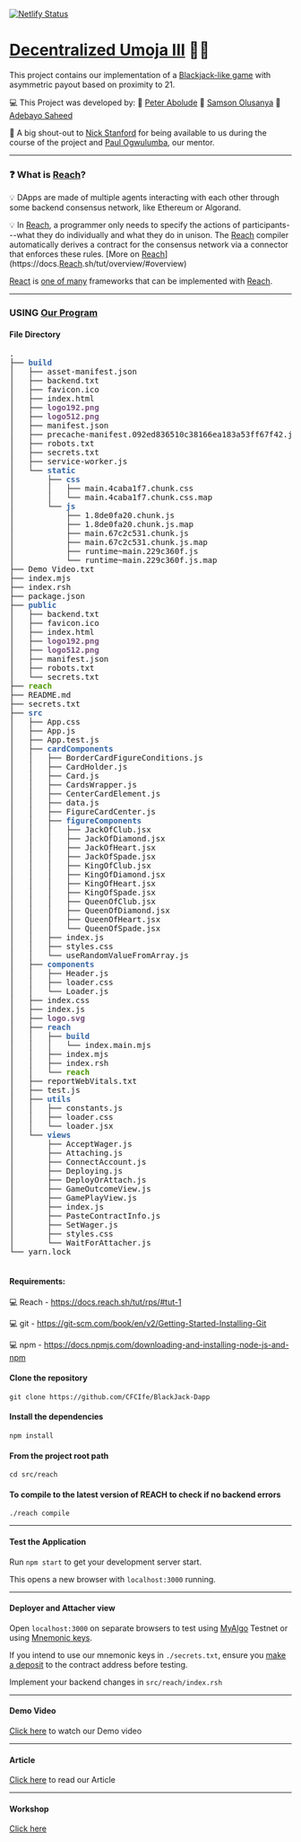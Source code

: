 [![Netlify Status](https://api.netlify.com/api/v1/badges/b24b1eed-618e-4774-9963-f00262bdcf6b/deploy-status)](https://app.netlify.com/sites/eclectic-genie-b9d200/deploys)

# [Decentralized Umoja III](https://events.reach.sh/decentralized-umoja-3) :technologist:

This project contains our implementation of a [Blackjack-like game](https://events.reach.sh/decentralized-umoja-3#:~:text=lie%2C%20you%20lose.-,Blackjack,-A%20blackjack%2Dlike) with asymmetric payout based on proximity to 21.

:computer: This Project was developed by: :man: [Peter Abolude](https://github.com/CFCIfe)
:man: [Samson Olusanya](https://github.com/Ayodeji63)
:man: [Adebayo Saheed](https://github.com/adewaledev)

:microphone: A big shout-out to [Nick Stanford](https://github.com/nstanford5/) for being available to us during the course of the project and [Paul Ogwulumba](https://github.com/paulogwulumba/), our mentor.

---

### :question:	What is [Reach](https://docs.reach.sh/tut/overview/#overview)?


:bulb: DApps are made of multiple agents interacting with each other through some backend consensus network, like Ethereum or Algorand. 

:bulb: In [Reach](https://docs.reach.sh/tut/overview/#overview), a programmer only needs to specify the actions of participants---what they do individually and what they do in unison. The [Reach](https://docs.reach.sh/tut/overview/#overview) compiler automatically derives a contract for the consensus network via a connector that enforces these rules. [More on [Reach](https://docs.reach.sh/tut/overview/#overview)](https://docs.[Reach](https://docs.reach.sh/tut/overview/#overview).sh/tut/overview/#overview)

[React](https://reactjs.org/docs/create-a-new-react-app.html) is [one of many](https://docs.reach.sh/frontend/#p_1) frameworks that can be implemented with [Reach](https://docs.reach.sh/tut/overview/#overview).

---

### USING [Our Program](https://github.com/CFCIfe/BlackJack-Dapp)

#### File Directory

<pre>.
├── <font color="#3465A4"><b>build</b></font>
│   ├── asset-manifest.json
│   ├── backend.txt
│   ├── favicon.ico
│   ├── index.html
│   ├── <font color="#75507B"><b>logo192.png</b></font>
│   ├── <font color="#75507B"><b>logo512.png</b></font>
│   ├── manifest.json
│   ├── precache-manifest.092ed836510c38166ea183a53ff67f42.js
│   ├── robots.txt
│   ├── secrets.txt
│   ├── service-worker.js
│   └── <font color="#3465A4"><b>static</b></font>
│       ├── <font color="#3465A4"><b>css</b></font>
│       │   ├── main.4caba1f7.chunk.css
│       │   └── main.4caba1f7.chunk.css.map
│       └── <font color="#3465A4"><b>js</b></font>
│           ├── 1.8de0fa20.chunk.js
│           ├── 1.8de0fa20.chunk.js.map
│           ├── main.67c2c531.chunk.js
│           ├── main.67c2c531.chunk.js.map
│           ├── runtime~main.229c360f.js
│           └── runtime~main.229c360f.js.map
├── Demo Video.txt
├── index.mjs
├── index.rsh
├── package.json
├── <font color="#3465A4"><b>public</b></font>
│   ├── backend.txt
│   ├── favicon.ico
│   ├── index.html
│   ├── <font color="#75507B"><b>logo192.png</b></font>
│   ├── <font color="#75507B"><b>logo512.png</b></font>
│   ├── manifest.json
│   ├── robots.txt
│   └── secrets.txt
├── <font color="#4E9A06"><b>reach</b></font>
├── README.md
├── secrets.txt
├── <font color="#3465A4"><b>src</b></font>
│   ├── App.css
│   ├── App.js
│   ├── App.test.js
│   ├── <font color="#3465A4"><b>cardComponents</b></font>
│   │   ├── BorderCardFigureConditions.js
│   │   ├── CardHolder.js
│   │   ├── Card.js
│   │   ├── CardsWrapper.js
│   │   ├── CenterCardElement.js
│   │   ├── data.js
│   │   ├── FigureCardCenter.js
│   │   ├── <font color="#3465A4"><b>figureComponents</b></font>
│   │   │   ├── JackOfClub.jsx
│   │   │   ├── JackOfDiamond.jsx
│   │   │   ├── JackOfHeart.jsx
│   │   │   ├── JackOfSpade.jsx
│   │   │   ├── KingOfClub.jsx
│   │   │   ├── KingOfDiamond.jsx
│   │   │   ├── KingOfHeart.jsx
│   │   │   ├── KingOfSpade.jsx
│   │   │   ├── QueenOfClub.jsx
│   │   │   ├── QueenOfDiamond.jsx
│   │   │   ├── QueenOfHeart.jsx
│   │   │   └── QueenOfSpade.jsx
│   │   ├── index.js
│   │   ├── styles.css
│   │   └── useRandomValueFromArray.js
│   ├── <font color="#3465A4"><b>components</b></font>
│   │   ├── Header.js
│   │   ├── loader.css
│   │   └── Loader.js
│   ├── index.css
│   ├── index.js
│   ├── <font color="#75507B"><b>logo.svg</b></font>
│   ├── <font color="#3465A4"><b>reach</b></font>
│   │   ├── <font color="#3465A4"><b>build</b></font>
│   │   │   └── index.main.mjs
│   │   ├── index.mjs
│   │   ├── index.rsh
│   │   └── <font color="#4E9A06"><b>reach</b></font>
│   ├── reportWebVitals.txt
│   ├── test.js
│   ├── <font color="#3465A4"><b>utils</b></font>
│   │   ├── constants.js
│   │   ├── loader.css
│   │   └── loader.jsx
│   └── <font color="#3465A4"><b>views</b></font>
│       ├── AcceptWager.js
│       ├── Attaching.js
│       ├── ConnectAccount.js
│       ├── Deploying.js
│       ├── DeployOrAttach.js
│       ├── GameOutcomeView.js
│       ├── GamePlayView.js
│       ├── index.js
│       ├── PasteContractInfo.js
│       ├── SetWager.js
│       ├── styles.css
│       └── WaitForAttacher.js
└── yarn.lock

</pre>

#### Requirements:

:computer: Reach - https://docs.reach.sh/tut/rps/#tut-1

:computer: git - https://git-scm.com/book/en/v2/Getting-Started-Installing-Git

:computer: npm - https://docs.npmjs.com/downloading-and-installing-node-js-and-npm

#### Clone the repository

`git clone https://github.com/CFCIfe/BlackJack-Dapp`

#### Install the dependencies

```
npm install
```

#### From the project root path

```
cd src/reach
```

#### To compile to the latest version of REACH to check if no backend errors

```
./reach compile
```

---

#### Test the Application


Run `npm start` to get your development server start.

This opens a new browser with `localhost:3000` running.

---

#### Deployer and Attacher view

Open `localhost:3000` on separate browsers to test using [MyAlgo](https://wallet.myalgo.com/) Testnet or using [Mnemonic keys](./secrets.txt).

If you intend to use our mnemonic keys in `./secrets.txt`, ensure you [make a deposit](https://bank.testnet.algorand.network/) to the contract address before testing. 

Implement your backend changes in `src/reach/index.rsh`

---

#### Demo Video

[Click here](https://drive.google.com/file/d/138iQ1RRkfguv23ttQybPN7v-hDSjsA1w/view?usp=sharing) to watch our Demo video

---


#### Article

[Click here](https://dev.to/cfcife/blackjack-game-4696) to read our Article

---

#### Workshop

[Click here](./workshop.md)
